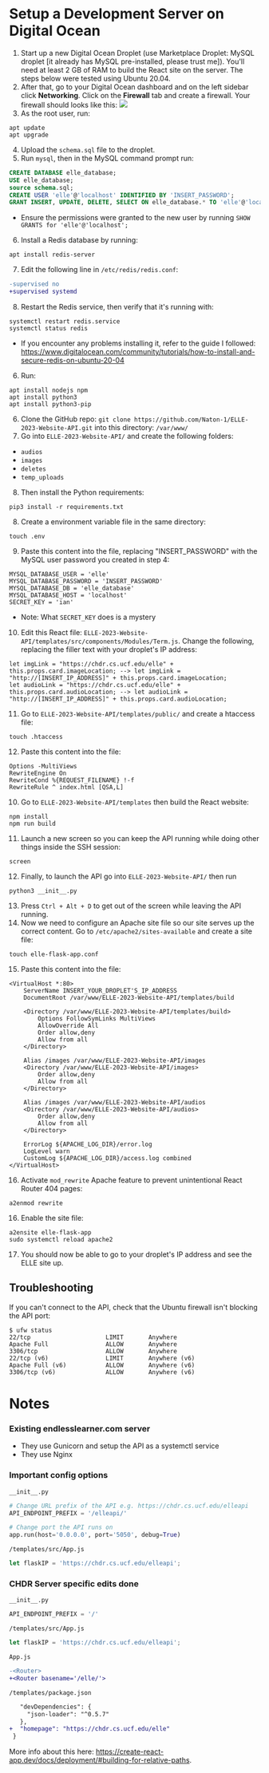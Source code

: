 # Setup a Development Server on Digital Ocean
1. Start up a new Digital Ocean Droplet (use Marketplace Droplet: MySQL droplet [it already has MySQL pre-installed, please trust me]). You'll need at least 2 GB of RAM to build the React site on the server. The steps below were tested using Ubuntu 20.04.
2. After that, go to your Digital Ocean dashboard and on the left sidebar click **Networking**. Click on the **Firewall** tab and create a firewall. Your firewall should looks like this: ![](readme_images/Droplet_Firewall.png)
3. As the root user, run:
```
apt update
apt upgrade
```
4. Upload the `schema.sql` file to the droplet.
5. Run `mysql`, then in the MySQL command prompt run:
```sql
CREATE DATABASE elle_database;
USE elle_database;
source schema.sql;
CREATE USER 'elle'@'localhost' IDENTIFIED BY 'INSERT_PASSWORD';
GRANT INSERT, UPDATE, DELETE, SELECT ON elle_database.* TO 'elle'@'localhost';
```
  * Ensure the permissions were granted to the new user by running `SHOW GRANTS for 'elle'@'localhost';`
6. Install a Redis database by running:
```
apt install redis-server
```
7. Edit the following line in `/etc/redis/redis.conf`:
```diff
-supervised no
+supervised systemd
```
8. Restart the Redis service, then verify that it's running with:
```
systemctl restart redis.service
systemctl status redis
```
  * If you encounter any problems installing it, refer to the guide I followed: https://www.digitalocean.com/community/tutorials/how-to-install-and-secure-redis-on-ubuntu-20-04
6. Run:
```
apt install nodejs npm
apt install python3
apt install python3-pip
```
6. Clone the GitHub repo: `git clone https://github.com/Naton-1/ELLE-2023-Website-API.git` into this directory: `/var/www/`
7. Go into `ELLE-2023-Website-API/` and create the following folders:
* `audios`
* `images`
* `deletes`
* `temp_uploads`
8. Then install the Python requirements:
```
pip3 install -r requirements.txt
```
8. Create a environment variable file in the same directory:
```
touch .env
```
9. Paste this content into the file, replacing "INSERT_PASSWORD" with the MySQL user password you created in step 4:
```
MYSQL_DATABASE_USER = 'elle'
MYSQL_DATABASE_PASSWORD = 'INSERT_PASSWORD'
MYSQL_DATABASE_DB = 'elle_database'
MYSQL_DATABASE_HOST = 'localhost'
SECRET_KEY = 'ian'
```
  * Note: What `SECRET_KEY` does is a mystery
10. Edit this React file: `ELLE-2023-Website-API/templates/src/components/Modules/Term.js`. Change the following, replacing the filler text with your droplet's IP address:
```
let imgLink = "https://chdr.cs.ucf.edu/elle" + this.props.card.imageLocation; --> let imgLink = "http://[INSERT_IP_ADDRESS]" + this.props.card.imageLocation;
let audioLink = "https://chdr.cs.ucf.edu/elle" + this.props.card.audioLocation; --> let audioLink = "http://[INSERT_IP_ADDRESS]" + this.props.card.audioLocation;
```
11. Go to `ELLE-2023-Website-API/templates/public/` and create a htaccess file:
```
touch .htaccess
```
12. Paste this content into the file:
```
Options -MultiViews
RewriteEngine On
RewriteCond %{REQUEST_FILENAME} !-f
RewriteRule ^ index.html [QSA,L]
```
10. Go to `ELLE-2023-Website-API/templates` then build the React website:
```
npm install
npm run build
```
11. Launch a new screen so you can keep the API running while doing other things inside the SSH session:
```
screen
```
12. Finally, to launch the API go into `ELLE-2023-Website-API/` then run
```
python3 __init__.py
```
13. Press `Ctrl + Alt + D` to get out of the screen while leaving the API running.
14. Now we need to configure an Apache site file so our site serves up the correct content. Go to `/etc/apache2/sites-available` and create a site file:
```
touch elle-flask-app.conf
```
15. Paste this content into the file:
```
<VirtualHost *:80>
    ServerName INSERT_YOUR_DROPLET'S_IP_ADDRESS
    DocumentRoot /var/www/ELLE-2023-Website-API/templates/build

    <Directory /var/www/ELLE-2023-Website-API/templates/build>
        Options FollowSymLinks MultiViews
        AllowOverride All
        Order allow,deny
        Allow from all
    </Directory>
    
    Alias /images /var/www/ELLE-2023-Website-API/images
    <Directory /var/www/ELLE-2023-Website-API/images>
        Order allow,deny
        Allow from all
    </Directory>
    
    Alias /images /var/www/ELLE-2023-Website-API/audios
    <Directory /var/www/ELLE-2023-Website-API/audios>
        Order allow,deny
        Allow from all
    </Directory>

    ErrorLog ${APACHE_LOG_DIR}/error.log
    LogLevel warn
    CustomLog ${APACHE_LOG_DIR}/access.log combined
</VirtualHost>
```
16. Activate `mod_rewrite` Apache feature to prevent unintentional React Router 404 pages:
```
a2enmod rewrite
```
16. Enable the site file:
```
a2ensite elle-flask-app
sudo systemctl reload apache2
```
17. You should now be able to go to your droplet's IP address and see the ELLE site up.

## Troubleshooting
If you can't connect to the API, check that the Ubuntu firewall isn't blocking the API port:
```
$ ufw status
22/tcp                     LIMIT       Anywhere
Apache Full                ALLOW       Anywhere
3306/tcp                   ALLOW       Anywhere
22/tcp (v6)                LIMIT       Anywhere (v6)
Apache Full (v6)           ALLOW       Anywhere (v6)
3306/tcp (v6)              ALLOW       Anywhere (v6)
```

# Notes
### Existing endlesslearner.com server
* They use Gunicorn and setup the API as a systemctl service
* They use Nginx

### Important config options
`__init__.py`
```python
# Change URL prefix of the API e.g. https://chdr.cs.ucf.edu/elleapi
API_ENDPOINT_PREFIX = '/elleapi/'

# Change port the API runs on
app.run(host='0.0.0.0', port='5050', debug=True)
```

`/templates/src/App.js`
```js
let flaskIP = 'https://chdr.cs.ucf.edu/elleapi';
```

### CHDR Server specific edits done
`__init__.py`
```python
API_ENDPOINT_PREFIX = '/'
```

`/templates/src/App.js`
```js
let flaskIP = 'https://chdr.cs.ucf.edu/elleapi';
```

`App.js`
```diff
-<Router>  
+<Router basename='/elle/'>  
```

`/templates/package.json`
```diff
   "devDependencies": {
     "json-loader": "^0.5.7"
   },
+  "homepage": "https://chdr.cs.ucf.edu/elle"
 }
```
More info about this here: https://create-react-app.dev/docs/deployment/#building-for-relative-paths.